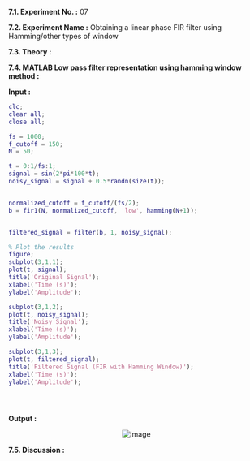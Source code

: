 
**7.1. Experiment No. :** 07

**7.2. Experiment Name :**  Obtaining a linear phase FIR filter using Hamming/other types of window

**7.3. Theory :**

<p text-align="justify">
  

</p>



**7.4. MATLAB Low pass filter representation using hamming window method :**

**Input :**

```matlab
clc;
clear all;
close all;

fs = 1000; 
f_cutoff = 150;  
N = 50;  

t = 0:1/fs:1;  
signal = sin(2*pi*100*t); 
noisy_signal = signal + 0.5*randn(size(t));  


normalized_cutoff = f_cutoff/(fs/2);  
b = fir1(N, normalized_cutoff, 'low', hamming(N+1));


filtered_signal = filter(b, 1, noisy_signal);

% Plot the results
figure;
subplot(3,1,1);
plot(t, signal);
title('Original Signal');
xlabel('Time (s)');
ylabel('Amplitude');

subplot(3,1,2);
plot(t, noisy_signal);
title('Noisy Signal');
xlabel('Time (s)');
ylabel('Amplitude');

subplot(3,1,3);
plot(t, filtered_signal);
title('Filtered Signal (FIR with Hamming Window)');
xlabel('Time (s)');
ylabel('Amplitude');





```

**Output :**

<p align="center">

 
 <img   alt="image" src="https://github.com/user-attachments/assets/a7cef53d-a2dd-4d38-bb73-554ee854c6dd">


</p>


**7.5. Discussion :**

<p text-align="justify">


 

</p>
 



